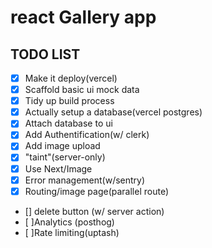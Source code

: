#  react Gallery app

## TODO LIST
- [x] Make it deploy(vercel)
- [x] Scaffold basic ui mock data
- [X] Tidy up build process
- [x] Actually setup a database(vercel postgres)
- [x] Attach database to ui
- [x] Add Authentification(w/ clerk)
- [x] Add image upload
- [x] "taint"(server-only)
- [x] Use Next/Image
- [x] Error management(w/sentry)
- [x] Routing/image page(parallel  route)
- [] delete button (w/ server action)
- [ ]Analytics (posthog)
- [ ]Rate limiting(uptash)

